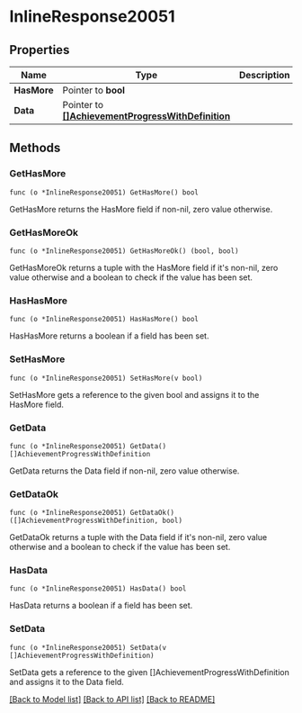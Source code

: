 # InlineResponse20051

## Properties

Name | Type | Description | Notes
------------ | ------------- | ------------- | -------------
**HasMore** | Pointer to **bool** |  | 
**Data** | Pointer to [**[]AchievementProgressWithDefinition**](AchievementProgressWithDefinition.md) |  | 

## Methods

### GetHasMore

`func (o *InlineResponse20051) GetHasMore() bool`

GetHasMore returns the HasMore field if non-nil, zero value otherwise.

### GetHasMoreOk

`func (o *InlineResponse20051) GetHasMoreOk() (bool, bool)`

GetHasMoreOk returns a tuple with the HasMore field if it's non-nil, zero value otherwise
and a boolean to check if the value has been set.

### HasHasMore

`func (o *InlineResponse20051) HasHasMore() bool`

HasHasMore returns a boolean if a field has been set.

### SetHasMore

`func (o *InlineResponse20051) SetHasMore(v bool)`

SetHasMore gets a reference to the given bool and assigns it to the HasMore field.

### GetData

`func (o *InlineResponse20051) GetData() []AchievementProgressWithDefinition`

GetData returns the Data field if non-nil, zero value otherwise.

### GetDataOk

`func (o *InlineResponse20051) GetDataOk() ([]AchievementProgressWithDefinition, bool)`

GetDataOk returns a tuple with the Data field if it's non-nil, zero value otherwise
and a boolean to check if the value has been set.

### HasData

`func (o *InlineResponse20051) HasData() bool`

HasData returns a boolean if a field has been set.

### SetData

`func (o *InlineResponse20051) SetData(v []AchievementProgressWithDefinition)`

SetData gets a reference to the given []AchievementProgressWithDefinition and assigns it to the Data field.


[[Back to Model list]](../README.md#documentation-for-models) [[Back to API list]](../README.md#documentation-for-api-endpoints) [[Back to README]](../README.md)


